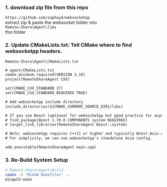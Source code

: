 ### 1. download zip file from this repo  
`https://github.com/zaphoyd/websocketpp`  
extract zip & paste the websocket folder into  
`Remote-Share\Agent\libs`  
this folder  

### 2. Update CMakeLists.txt: Tell CMake where to find websocketpp headers.  
`Remote-Share\Agent\CMakeLists.txt`  
```txt
# agent/CMakeLists.txt
cmake_minimum_required(VERSION 3.10)
project(RemoteShareAgent CXX)

set(CMAKE_CXX_STANDARD 17)
set(CMAKE_CXX_STANDARD_REQUIRED TRUE)

# Add websocketpp include directory
include_directories(${CMAKE_CURRENT_SOURCE_DIR}/libs)

# If you use Boost (optional for websocketpp but good practice for async ops)
# find_package(Boost 1.70.0 COMPONENTS system REQUIRED)
# target_link_libraries(RemoteShareAgent Boost::system)

# Note: websocketpp requires C++11 or higher and typically Boost.Asio or standalone Asio.
# For simplicity, we can use websocketpp's standalone Asio config.

add_executable(RemoteShareAgent main.cpp)
```  
### 3. Re-Build System Setup  
```bash
# Remote-Share\Agent\build
cmake -G "MinGW Makefiles" ..
mingw32-make
```  